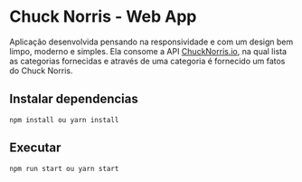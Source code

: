 # Chuck Norris - Web App

Aplicação desenvolvida pensando na responsividade e com um design bem limpo, moderno e simples.
Ela consome a API [ChuckNorris.io](https://api.chucknorris.io/), na qual lista as categorias fornecidas e através de uma categoria é fornecido um fatos do Chuck Norris.

## Instalar dependencias

```
npm install ou yarn install
```

## Executar

```
npm run start ou yarn start
```

